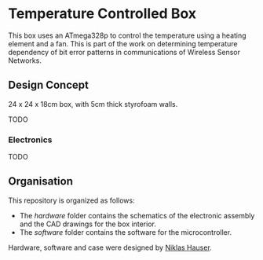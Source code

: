 Temperature Controlled Box
==========================

This box uses an ATmega328p to control the temperature using a heating element and a fan.
This is part of the work on determining temperature dependency of bit error patterns in communications of Wireless Sensor Networks.

Design Concept
--------------

24 x 24 x 18cm box, with 5cm thick styrofoam walls.

TODO

### Electronics

TODO

Organisation
------------

This repository is organized as follows:

-	The *hardware* folder contains the schematics of the electronic assembly and the CAD drawings for the box interior.
- 	The *software* folder contains the software for the microcontroller.

Hardware, software and case were designed by [Niklas Hauser][hauser].

[hauser]: http://hci.rwth-aachen.de/hauser
